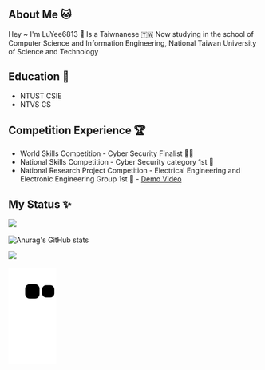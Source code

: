 ## About Me 🐱
Hey ~ I'm LuYee6813 👋  Is a Taiwnanese  🇹🇼 
Now studying in the school of Computer Science and Information Engineering, National Taiwan University of Science and Technology 

## Education 🏫
- NTUST CSIE
- NTVS CS

## Competition Experience 🏆
- World Skills Competition - Cyber Security Finalist 🕵️‍♂️
- National Skills Competition - Cyber Security category 1st 🏅️
- National Research Project Competition - Electrical Engineering and Electronic Engineering Group 1st 🏅️ - [Demo Video](https://www.youtube.com/watch?v=RBECyGg3n4c)


## My Status ✨
![](https://github-readme-stats.vercel.app/api?username=LuYee6813&theme=nord&show_icons=true)

![Anurag's GitHub stats](https://github-readme-stats.vercel.app/api?username=anuraghazra&theme=dark&show_icons=true)

![](https://github-readme-stats.vercel.app/api/top-langs/?username=LuYee6813&theme=nord&layout=compact&card_width=445)

![](https://github.com/LuYee6813/LuYee6813/blob/output/github-contribution-grid-snake.svg)
